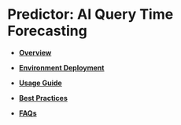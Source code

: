 # Predictor: AI Query Time Forecasting<a name="EN-US_TOPIC_0289900436"></a>

-   **[Overview](overview-40.md)**  

-   **[Environment Deployment](environment-deployment-20.md)**  

-   **[Usage Guide](usage-guide-20.md)**  

-   **[Best Practices](best-practices-20.md)**  

-   **[FAQs](faqs-20.md)**  


